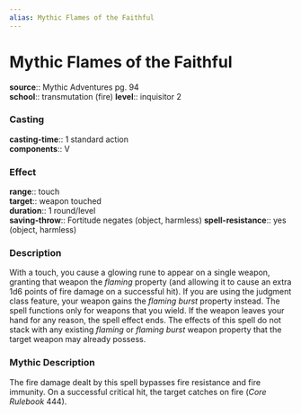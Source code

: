 ```yaml
---
alias: Mythic Flames of the Faithful
---
```


# Mythic Flames of the Faithful

**source**:: Mythic Adventures pg. 94  
**school**:: transmutation (fire)
**level**:: inquisitor 2

### Casting 

**casting-time**:: 1 standard action  
**components**:: V

### Effect 

**range**:: touch  
**target**:: weapon touched  
**duration**:: 1 round/level  
**saving-throw**:: Fortitude negates (object, harmless)
**spell-resistance**:: yes (object, harmless)

### Description 

With a touch, you cause a glowing rune to appear on a single weapon, granting that weapon the *flaming* property (and allowing it to cause an extra 1d6 points of fire damage on a successful hit). If you are using the judgment class feature, your weapon gains the *flaming burst* property instead. The spell functions only for weapons that you wield. If the weapon leaves your hand for any reason, the spell effect ends. The effects of this spell do not stack with any existing *flaming* or *flaming burst* weapon property that the target weapon may already possess.

### Mythic Description

The fire damage dealt by this spell bypasses fire resistance and fire immunity. On a successful critical hit, the target catches on fire (*Core Rulebook* 444).
